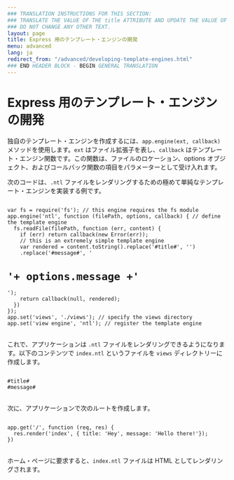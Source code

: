 ```yaml
---
### TRANSLATION INSTRUCTIONS FOR THIS SECTION:
### TRANSLATE THE VALUE OF THE title ATTRIBUTE AND UPDATE THE VALUE OF THE lang ATTRIBUTE. 
### DO NOT CHANGE ANY OTHER TEXT. 
layout: page
title: Express 用のテンプレート・エンジンの開発
menu: advanced
lang: ja
redirect_from: "/advanced/developing-template-engines.html"
### END HEADER BLOCK - BEGIN GENERAL TRANSLATION
---
```


# Express 用のテンプレート・エンジンの開発

独自のテンプレート・エンジンを作成するには、`app.engine(ext, callback)` メソッドを使用します。`ext` はファイル拡張子を表し、`callback` はテンプレート・エンジン関数です。この関数は、ファイルのロケーション、options オブジェクト、およびコールバック関数の項目をパラメーターとして受け入れます。

次のコードは、`.ntl` ファイルをレンダリングするための極めて単純なテンプレート・エンジンを実装する例です。

<pre>
<code class="language-javascript" translate="no">
var fs = require('fs'); // this engine requires the fs module
app.engine('ntl', function (filePath, options, callback) { // define the template engine
  fs.readFile(filePath, function (err, content) {
    if (err) return callback(new Error(err));
    // this is an extremely simple template engine
    var rendered = content.toString().replace('#title#', '<title>'+ options.title +'</title>')
    .replace('#message#', '<h1>'+ options.message +'</h1>');
    return callback(null, rendered);
  })
});
app.set('views', './views'); // specify the views directory
app.set('view engine', 'ntl'); // register the template engine
</code>
</pre>

これで、アプリケーションは `.ntl` ファイルをレンダリングできるようになります。以下のコンテンツで `index.ntl` というファイルを `views` ディレクトリーに作成します。

<pre>
<code class="language-javascript" translate="no">
#title#
#message#
</code>
</pre>
次に、アプリケーションで次のルートを作成します。
<pre>
<code class="language-javascript" translate="no">
app.get('/', function (req, res) {
  res.render('index', { title: 'Hey', message: 'Hello there!'});
})
</code>
</pre>
ホーム・ページに要求すると、`index.ntl` ファイルは HTML としてレンダリングされます。
